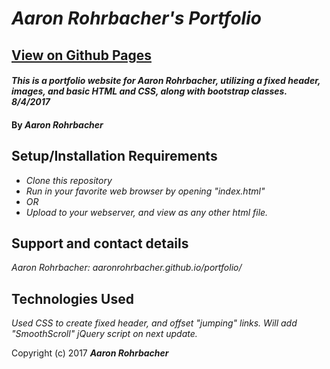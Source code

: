 # _Aaron Rohrbacher's Portfolio_
## [View on Github Pages](https://aaronrohrbacher.github.io/portfolio)

#### _This is a portfolio website for Aaron Rohrbacher, utilizing a fixed header, images, and basic HTML and CSS, along with bootstrap classes. 8/4/2017_

#### By _**Aaron Rohrbacher**_

## Setup/Installation Requirements

* _Clone this repository_
* _Run in your favorite web browser by opening "index.html"_
* _OR_
* _Upload to your webserver, and view as any other html file._


## Support and contact details

_Aaron Rohrbacher: aaronrohrbacher.github.io/portfolio/_

## Technologies Used

_Used CSS to create fixed header, and offset "jumping" links. Will add "SmoothScroll" jQuery script on next update._

Copyright (c) 2017 **_Aaron Rohrbacher_**
